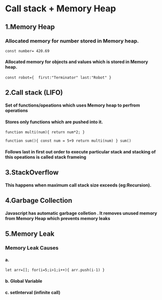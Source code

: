 
# Call stack + Memory Heap

## 1.Memory Heap

### Allocated memory for number stored in Memory heap.
`const number= 420.69`  

 ####  Allocated memory for objects and values which is stored in Memory heap.
`const robot={ 
 first:"Terminator"
 last:"Robot"
}
`


## 2.Call stack (LIFO)

 ####  Set of functions/opeations which uses Memory heap to perfrom operations
 ####  Stores only functions which are pushed into it.

` function multi(num){
return num*2;
} `

`function sum(){
const num = 5+9
return multi(num)
}
sum() `
 ####  Follows last in first out order to execute particular stack and stacking of this opeations is called stack frameing


## 3.StackOverflow 

 ####  This happens when maximum call stack size exceeds (eg:Recursion).


## 4.Garbage Collection

 ####  Javascript has automatic garbage colletion . It removes unused memory from Memory Heap which prevents memory leaks
 
  
## 5.Memory Leak

### Memory Leak Causes

 #### a.
 `let arr=[];
for(i=5;i>1;i++){
arr.push(i-1)
}`
 
 #### b. Global Variable
 
 #### c. setInterval (infinite call)
 
 


